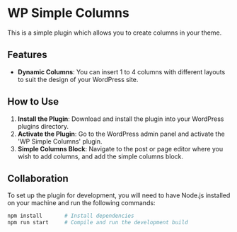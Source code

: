 # WP Simple Columns

This is a simple plugin which allows you to create columns in your theme.

## Features

- **Dynamic Columns**: You can insert 1 to 4 columns with different layouts to suit the design of your WordPress site.

## How to Use

1. **Install the Plugin**: Download and install the plugin into your WordPress plugins directory.
2. **Activate the Plugin**: Go to the WordPress admin panel and activate the 'WP Simple Columns' plugin.
3. **Simple Columns Block**: Navigate to the post or page editor where you wish to add columns, and add the simple columns block.

## Collaboration

To set up the plugin for development, you will need to have Node.js installed on your machine and run the following commands:

```bash
npm install       # Install dependencies
npm run start     # Compile and run the development build
```
